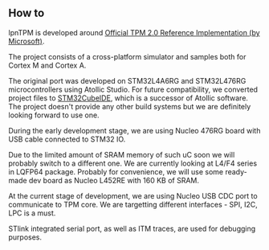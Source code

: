 ## How to

lpnTPM is developed around [Official TPM 2.0 Reference Implementation (by Microsoft)](https://github.com/microsoft/ms-tpm-20-ref).

The project consists of a cross-platform simulator and samples both for Cortex M and Cortex A.

The original port was developed on STM32L4A6RG and STM32L476RG microcontrollers using Atollic Studio.
For future compatibility, we converted project files to [STM32CubeIDE](https://www.st.com/en/development-tools/stm32cubeide.html), which is a successor of Atollic software. The project doesn't provide any other build systems but we are definitely looking forward to use one.

During the early development stage, we are using Nucleo 476RG board with USB cable connected to STM32 IO.

Due to the limited amount of SRAM memory of such uC soon we will probably switch to a different one. We are currently looking at L4/F4 series in LQFP64 package. Probably for convenience, we will use some ready-made dev board as Nucleo L452RE with 160 KB of SRAM.

At the current stage of development, we are using Nucleo USB CDC port to communicate to TPM core.
We are targetting different interfaces - SPI, I2C, LPC is a must.

STlink integrated serial port, as well as ITM traces, are used for debugging purposes.

